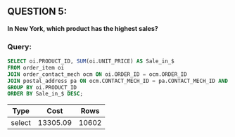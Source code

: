 ## QUESTION 5:  
**In New York, which product has the highest sales?**

### Query:
```sql
SELECT oi.PRODUCT_ID, SUM(oi.UNIT_PRICE) AS Sale_in_$
FROM order_item oi
JOIN order_contact_mech ocm ON oi.ORDER_ID = ocm.ORDER_ID
JOIN postal_address pa ON ocm.CONTACT_MECH_ID = pa.CONTACT_MECH_ID AND pa.CITY = "New York"
GROUP BY oi.PRODUCT_ID
ORDER BY Sale_in_$ DESC;
```

| Type   | Cost     | Rows  |
|--------|----------|-------|
| select | 13305.09 | 10602 |

